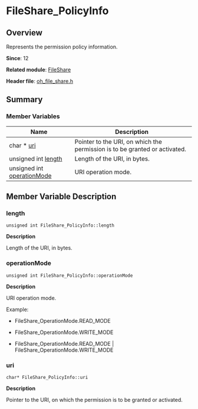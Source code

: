 # FileShare_PolicyInfo


## Overview

Represents the permission policy information.

**Since**: 12

**Related module**: [FileShare](file_share.md)

**Header file**: [oh_file_share.h](oh__file__share_8h.md)

## Summary


### Member Variables

| Name| Description| 
| -------- | -------- |
| char \* [uri](#uri) | Pointer to the URI, on which the permission is to be granted or activated.| 
| unsigned int [length](#length) | Length of the URI, in bytes.| 
| unsigned int [operationMode](#operationmode) | URI operation mode.| 


## Member Variable Description


### length

```
unsigned int FileShare_PolicyInfo::length
```

**Description**

Length of the URI, in bytes.


### operationMode

```
unsigned int FileShare_PolicyInfo::operationMode
```

**Description**

URI operation mode.

Example:

- FileShare_OperationMode.READ_MODE

- FileShare_OperationMode.WRITE_MODE

- FileShare_OperationMode.READ_MODE | FileShare_OperationMode.WRITE_MODE


### uri

```
char* FileShare_PolicyInfo::uri
```

**Description**

Pointer to the URI, on which the permission is to be granted or activated.
